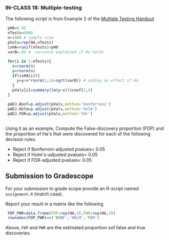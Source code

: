 ### IN-CLASS 18: Multiple-testing

The following script is from Example 2 of the [Multiple Testing Handout](https://github.com/gdlc/STAT_COMP/blob/master/HANDOUTS/MultipleTesting.pdf)

```r
 pH0=0.95
 nTests=5000
 n=1000 # sample size
 pVals=rep(NA,nTests)
 isHA=runif(nTests)>pH0
 varB=.03 #  variance explained if Ha holds
 
 for(i in 1:nTests){
   x=rnorm(n)
   y=rnorm(n)
   if(isHA[i]){
     y=y+x*rnorm(1,sd=sqrt(varB)) # adding an effect if Ha
   }
   pVals[i]=summary(lm(y~x))$coef[2,4]
 }
 
 pADJ.Bonf=p.adjust(pVals,method='bonferroni')
 pADJ.Holm=p.adjust(pVals,method='holm')
 pADJ.FDR=p.adjust(pVals,method='fdr')
 

```

Using it as an example, Compute the False-discovery proportion (FDP) and the proportion of Ha's that were discovered for each of the  following decision rules:

  - Reject if Bonferroni-adjusted pvalues< 0.05 
  - Reject if Holm's-adjusted pvalues< 0.05
  - Reject if FDR-adjusted pvalues<  0.05

## Submission to Gradescope

For your submission to grade scope provide an R-script named `assignment.R` (match case).

Report your result in a matrix like the following

```r
 FDP_PWR=data.frame(FDP=rep(NA,3),PWR=rep(NA,3))
 rownames(FDP_PWR)=c('BONF','HOLM','FDR')
```

Above, `FDP` and `PWR` are the estimated proportion sof false and true discoveries. 
